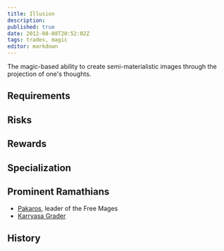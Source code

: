 ```yaml
---
title: Illusion
description:
published: true
date: 2012-08-08T20:52:02Z
tags: trades, magic
editor: markdown
---
```


The magic-based ability to create semi-materialistic images through the projection of one's thoughts.

## Requirements

## Risks

## Rewards

## Specialization

## Prominent Ramathians

- [Pakaros](/characters/pakaros), leader of the Free Mages
- [Karryasa Grader](/characters/karryasa-grader)

## History

